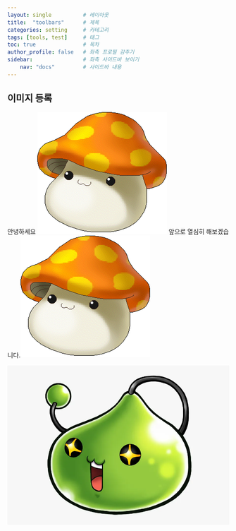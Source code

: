 ```yaml
---
layout: single          # 레이아웃
title:  "toolbars"      # 제목
categories: setting     # 카테고리
tags: [tools, test]     # 태그
toc: true               # 목차
author_profile: false   # 좌측 프로필 감추기
sidebar:                # 좌측 사이드바 보이기
    nav: "docs"         # 사이드바 내용
---
```


## 이미지 등록
안녕하세요
![mushroom](../images/2023-06-07-toolbars/mushroom.gif)
앞으로 열심히 해보겠습니다.![mushroom](../images/2023-06-05-first/mushroom.gif)

![slime.png](../images/2023-06-07-toolbars/2382ce27003420cc719ec743e8737621f8421a79.png)